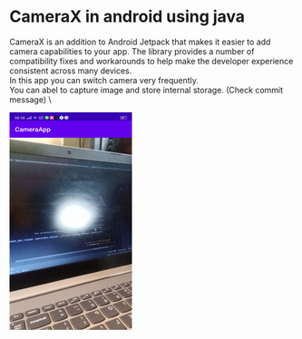 # CameraX in android using java
CameraX is an addition to Android Jetpack that makes it easier to add camera capabilities to your app. The library provides a number of compatibility fixes and workarounds to help make the developer experience consistent across many devices. \
In this app you can switch camera very frequently. \
You can abel to capture image and store internal storage. (Check commit message) \

![Image](cameraX.png)
